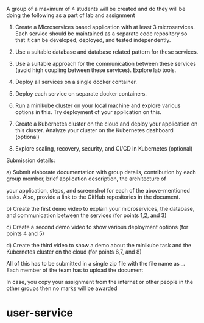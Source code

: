 A group of a maximum of 4 students will be created and do they will be doing the following as a part of lab and assignment
1. Create a Microservices based application with at least 3 microservices. Each service should be maintained as a separate code repository so that it can be developed, deployed, and tested independently. 

2. Use a suitable database and database related pattern for these services.

3. Use a suitable approach for the communication between these services (avoid high coupling between these services). Explore lab tools.

4. Deploy all services on a single docker container.

5. Deploy each service on separate docker containers.

6. Run a minikube cluster on your local machine and explore various options in this. Try deployment of your application on this.

7. Create a Kubernetes cluster on the cloud and deploy your application on this cluster. Analyze your cluster on the Kubernetes dashboard (optional)

8. Explore scaling, recovery, security, and CI/CD in Kubernetes (optional)

Submission details:

a) Submit elaborate documentation with group details, contribution by each group member, brief application description, the architecture of 

your application, steps, and screenshot for each of the above-mentioned tasks. Also, provide a link to the GitHub repositories in the document.

b) Create the first demo video to explain your microservices, the database, and communication between the services (for points 1,2, and 3)

c) Create a second demo video to show various deployment options (for points 4 and 5)

d) Create the third video to show a demo about the minikube task and the Kubernetes cluster on the cloud (for points 6,7, and 8)



All of this has to be submitted in a single zip file with the file name as <Group member Bits IDS>_<application name>. Each member of the team has to upload the document

In case, you copy your assignment from the internet or other people in the other groups then no marks will be awarded

# user-service
